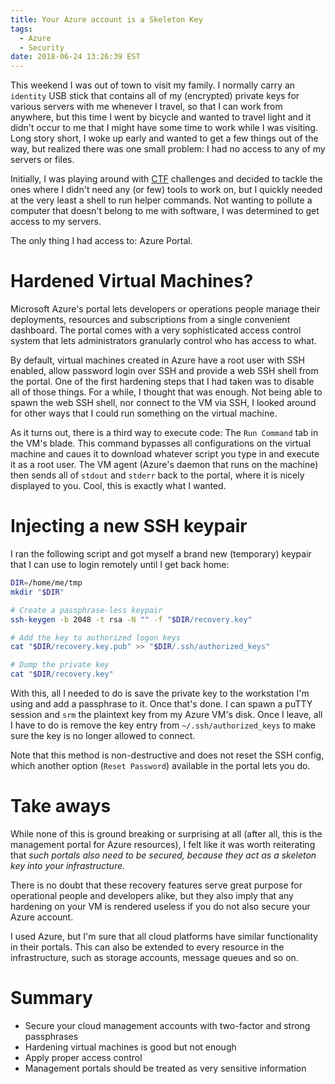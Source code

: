 ```yaml
---
title: Your Azure account is a Skeleton Key
tags:
  - Azure
  - Security
date: 2018-06-24 13:26:39 EST
---
```



This weekend I was out of town to visit my family. I normally carry an
`identity` USB stick that contains all of my (encrypted) private keys for
various servers with me whenever I travel, so that I can work from anywhere, but
this time I went by bicycle and wanted to travel light and it didn't occur to me
that I might have some time to work while I was visiting. Long story short, I
woke up early and wanted to get a few things out of the way, but realized there
was one small problem: I had no access to any of my servers or files.

Initially, I was playing around with [CTF][ctf] challenges and decided to tackle
the ones where I didn't need any (or few) tools to work on, but I quickly needed
at the very least a shell to run helper commands. Not wanting to pollute a
computer that doesn't belong to me with software, I was determined to get access
to my servers.

The only thing I had access to: Azure Portal.

[ctf]: https://www.ringzer0team.com "RingZer0 CTF"


# Hardened Virtual Machines?

Microsoft Azure's portal lets developers or operations people manage their
deployments, resources and subscriptions from a single convenient dashboard. The
portal comes with a very sophisticated access control system that lets
administrators granularly control who has access to what.

By default, virtual machines created in Azure have a root user with SSH enabled,
allow password login over SSH and provide a web SSH shell from the portal. One
of the first hardening steps that I had taken was to disable all of those
things. For a while, I thought that was enough. Not being able to spawn the web
SSH shell, nor connect to the VM via SSH, I looked around for other ways that I
could run something on the virtual machine.

As it turns out, there is a third way to execute code: The `Run Command` tab
in the VM's blade. This command bypasses all configurations on the virtual
machine and caues it to download whatever script you type in and execute it as a
root user. The VM agent (Azure's daemon that runs on the machine) then sends all
of `stdout` and `stderr` back to the portal, where it is nicely displayed to
you. Cool, this is exactly what I wanted.

# Injecting a new SSH keypair

I ran the following script and got myself a brand new (temporary) keypair that I
can use to login remotely until I get back home:

```sh
DIR=/home/me/tmp
mkdir "$DIR"

# Create a passphrase-less keypair
ssh-keygen -b 2048 -t rsa -N "" -f "$DIR/recovery.key"

# Add the key to authorized logon keys
cat "$DIR/recovery.key.pub" >> "$DIR/.ssh/authorized_keys"

# Dump the private key
cat "$DIR/recovery.key"
```

With this, all I needed to do is save the private key to the workstation I'm
using and add a passphrase to it. Once that's done. I can spawn a puTTY session
and `srm` the plaintext key from my Azure VM's disk. Once I leave, all I have to
do is remove the key entry from `~/.ssh/authorized_keys` to make sure the key is
no longer allowed to connect.

Note that this method is non-destructive and does not reset the SSH config,
which another option (`Reset Password`) available in the portal lets you do.

# Take aways

While none of this is ground breaking or surprising at all (after all, this is
the management portal for Azure resources), I felt like it was worth reiterating
that *such portals also need to be secured, because they act as a skeleton key
into your infrastructure.*

There is no doubt that these recovery features serve great purpose for
operational people and developers alike, but they also imply that any hardening
on your VM is rendered useless if you do not also secure your Azure account.

I used Azure, but I'm sure that all cloud platforms have similar functionality
in their portals. This can also be extended to every resource in the
infrastructure, such as storage accounts, message queues and so on.

# Summary

- Secure your cloud management accounts with two-factor and strong passphrases
- Hardening virtual machines is good but not enough
- Apply proper access control
- Management portals should be treated as very sensitive information
